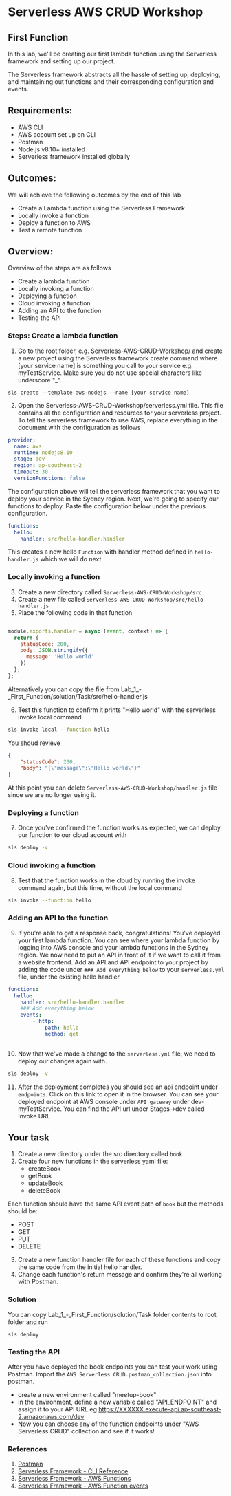 # Serverless AWS CRUD Workshop
## First Function

In this lab, we'll be creating our first lambda function using the Serverless framework and setting up our project.

The Serverless framework abstracts all the hassle of setting up, deploying, and maintaining out functions and their corresponding configuration and events.

## Requirements:
- AWS CLI
- AWS account set up on CLI
- Postman
- Node.js v8.10+ installed
- Serverless framework installed globally
  
## Outcomes:

We will achieve the following outcomes by the end of this lab

- Create a Lambda function using the Serverless Framework
- Locally invoke a function
- Deploy a function to AWS
- Test a remote function
  
## Overview:

Overview of the steps are as follows 

- Create a lambda function
- Locally invoking a function
- Deploying a function
- Cloud invoking a function
- Adding an API to the function
- Testing the API
  
### Steps: Create a lambda function

1. Go to the root folder, e.g. Serverless-AWS-CRUD-Workshop/ and create a new project using the Serverless framework create command where [your service name] is something you call to your service e.g. myTestService. Make sure you do not use special characters like underscore "_".
```
sls create --template aws-nodejs --name [your service name]
```

2. Open the Serverless-AWS-CRUD-Workshop/serverless.yml file. This file contains all the configuration and resources for your serverless project. To tell the serverless framework to use AWS, replace everything in the document with the configuration as follows 

```yaml
provider:
  name: aws
  runtime: nodejs8.10
  stage: dev
  region: ap-southeast-2
  timeout: 30
  versionFunctions: false
```
The configuration above will tell the serverless framework that you want to deploy your service in the Sydney region.
Next, we're going to specify our functions to deploy.
Paste the configuration below under the previous configuration.
```yaml
functions:
  hello:
    handler: src/hello-handler.handler
```
This creates a new hello `Function` with handler method defined in `hello-handler.js` which we will do next

### Locally invoking a function

3. Create a new directory called `Serverless-AWS-CRUD-Workshop/src`
4. Create a new file called `Serverless-AWS-CRUD-Workshop/src/hello-handler.js`
5. Place the following code in that function
```javascript

module.exports.handler = async (event, context) => {
  return {
    statusCode: 200,
    body: JSON.stringify({
      message: 'Hello world'
    })
  };
};

```
Alternatively you can copy the file from Lab_1_-_First_Function/solution/Task/src/hello-handler.js


6. Test this function to confirm it prints "Hello world" with the serverless invoke local command
```bash
sls invoke local --function hello
```
You shoud revieve 
```json
{
    "statusCode": 200,
    "body": "{\"message\":\"Hello world\"}"
}
```
At this point you can delete `Serverless-AWS-CRUD-Workshop/handler.js` file since we are no longer using it.

### Deploying a function

7. Once you\'ve confirmed the function works as expected, we can deploy our function to our cloud account with 
```bash
sls deploy -v
```
### Cloud invoking a function

8. Test that the function works in the cloud by running the invoke command again, but this time, without the local command
```bash
sls invoke --function hello
```

### Adding an API to the function

9. If you're able to get a response back, congratulations! You've deployed your first lambda function. You can see where your lambda function by logging into AWS console and your lambda functions in the Sydney region.
We now need to put an API in front of it if we want to call it from a website frontend.
Add an API and API endpoint to your project by adding the code under `### Add everything below` to your `serverless.yml` file, under the existing hello handler.
```yaml
functions:
  hello:
    handler: src/hello-handler.handler
    ### Add everything below
    events:
        - http:
            path: hello
            method: get
    
```

10. Now that we've made a change to the `serverless.yml` file, we need to deploy our changes again with.
```bash
sls deploy -v
```

11. After the deployment completes you should see an api endpoint under `endpoints`. Click on this link to open it in the browser. You can see your deployed endpoint at AWS console under `API gateway` under dev-myTestService. You can find the API url under Stages->dev called Invoke URL

## Your task

1. Create a new directory under the src directory called `book`
2. Create four new functions in the serverless yaml file:
   - createBook
   - getBook
   - updateBook
   - deleteBook
  
Each function should have the same API event path of `book` but the methods should be:
   - POST
   - GET
   - PUT
   - DELETE
  
3. Create a new function handler file for each of these functions and copy the same code from the initial hello handler.  
4. Change each function's return message and confirm they're all working with Postman. 

### Solution
You can copy Lab_1_-_First_Function/solution/Task folder contents to root folder and run 
```
sls deploy
```

### Testing the API

After you have deployed the book endpoints you can test your work using Postman. Import the `AWS Serverless CRUD.postman_collection.json` into postman. 
- create a new environment called "meetup-book"
- in the environment, define a new variable called "API_ENDPOINT" and assign it to your API URL eg https://XXXXXX.execute-api.ap-southeast-2.amazonaws.com/dev
- Now you can choose any of the function endpoints under "AWS Serverless CRUD" collection and see if it works!

### References
1. [Postman](https://www.getpostman.com/apps)
2. [Serverless Framework - CLI Reference](https://serverless.com/framework/docs/providers/aws/cli-reference/)
3. [Serverless Framework - AWS Functions](https://serverless.com/framework/docs/providers/aws/guide/functions/)
4. [Serverless Framework - AWS Function events](https://serverless.com/framework/docs/providers/aws/guide/events/)